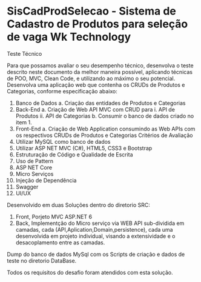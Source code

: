 # SisCadProdSelecao - Sistema de Cadastro de Produtos para seleção de vaga Wk Technology

Teste Técnico

Para que possamos avaliar o seu desempenho técnico, desenvolva o teste descrito neste documento da 
melhor maneira possível, aplicando técnicas de POO, MVC, Clean Code, e utilizando ao máximo o seu potencial. 
Desenvolva uma aplicação web que contenha os CRUDs de Produtos e Categorias, conforme especificação abaixo:

1. Banco de Dados
  a. Criação das entidades de Produtos e Categorias
2. Back-End
  a. Criação de Web API MVC com CRUD para
    i. API de Produtos
   ii. API de Categorias
  b. Consumir o banco de dados criado no item 1.
3. Front-End
  a. Criação de Web Application consumindo as Web APIs com os respectivos CRUDs de Produtos e Categorias Critérios de Avaliação
  1. Utilizar MySQL como banco de dados
  2. Utilizar ASP NET MVC (C#), HTML5, CSS3 e Bootstrap
  3. Estruturação de Código e Qualidade de Escrita
  4. Uso de Pattern
  5. ASP NET Core
  6. Micro Serviços
  7. Injeção de Dependência
  8. Swagger
  9. UI/UX

Desenvolvido em duas Soluções dentro do diretorio SRC: 
  1. Front, Porjeto MVC ASP.NET 6 
  2. Back, Implementção do Micro serviço via WEB API sub-dividida em camadas, cada (API,Aplication,Domain,persistence), cada uma desenvolvida em projeto individual, visando a extensividade e o desacoplamento entre as camadas.

Dump do banco de dados MySql com os Scripts de criação e dados de teste no diretorio DataBase.

Todos os requisitos do desafio foram atendidos com esta solução.
